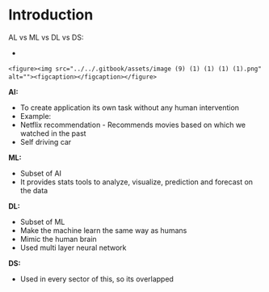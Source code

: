 # Introduction

AL vs ML vs DL vs DS:

*

    <figure><img src="../../.gitbook/assets/image (9) (1) (1) (1) (1).png" alt=""><figcaption></figcaption></figure>

**AI:**

* To create application its own task without any human intervention
* Example:&#x20;
* Netflix  recommendation - Recommends movies based on which we watched in the past
* Self driving car

**ML:**

* Subset of AI
* It provides stats tools to analyze, visualize, prediction and forecast on the data

**DL:**

* Subset of ML
* Make the machine learn the same way as humans
* Mimic the human brain
* Used multi layer neural network

**DS:**

* Used in every sector of this, so its overlapped

